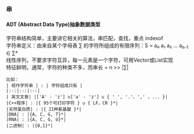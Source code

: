 ### 串
#### ADT (Abstract Data Type)抽象数据类型
字符串结构简单，主要讲它相关的算法，串匹配，查找，重点 indexof   
字符串定义：由来自某个字母表 ∑ 的字符所组成的有限序列：S = a₀ a₁ a₂ ... a<sub>n-1</sub> ∈  ∑*    
线性序列，不要求字符互异，每一元素是一个字符，可用Vector或List实现   
特征鲜明，通常，字符的种类不多，而串长 = n >> |∑|   
```
比如：
| 视作字符串 | : | 字符组成只有 |
|:-:|:-:|:-:|
| 英文文章| |['A' - 'z'] ∪['a' - 'z'] ∪ { ' ', '.'，',' ，... }|
|C++程序| : |{ 95个可打印字符 } ∪ { LF，CR }*|
|天然蛋白质| : |{ 21种氨基酸 }*|
|DNA| : |{A, C, G, T}*|
|RNA| : |{A, C, G, U}*|
|二进制| : |{0,1}*|
```
